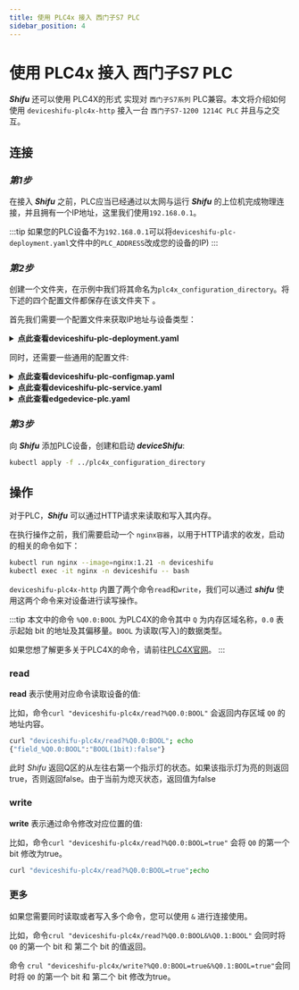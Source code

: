 ```yaml
---
title: 使用 PLC4x 接入 西门子S7 PLC
sidebar_position: 4
---
```


# 使用 PLC4x 接入 西门子S7 PLC

***Shifu*** 还可以使用 PLC4X的形式 实现对 `西门子S7系列` PLC兼容。本文将介绍如何使用 `deviceshifu-plc4x-http` 接入一台 `西门子S7-1200 1214C PLC` 并且与之交互。

## 连接

### *第1步*

在接入 ***Shifu*** 之前，PLC应当已经通过以太网与运行 ***Shifu*** 的上位机完成物理连接，并且拥有一个IP地址，这里我们使用`192.168.0.1`。


:::tip
如果您的PLC设备不为`192.168.0.1`可以将`deviceshifu-plc-deployment.yaml`文件中的`PLC_ADDRESS`改成您的设备的IP)
:::

### *第2步*

创建一个文件夹，在示例中我们将其命名为`plc4x_configuration_directory`。将下述的四个配置文件都保存在该文件夹下 。  

首先我们需要一个配置文件来获取IP地址与设备类型：  

<details>
  <summary> <b>点此查看deviceshifu-plc-deployment.yaml</b> </summary> 

```yml
apiVersion: apps/v1
kind: Deployment
metadata:
  labels:
    app: deviceshifu-plc4x-deployment
  name: deviceshifu-plc4x-deployment
  namespace: deviceshifu
spec:
  replicas: 1
  selector:
    matchLabels:
      app: deviceshifu-plc4x-deployment
  template:
    metadata:
      labels:
        app: deviceshifu-plc4x-deployment
    spec:
      containers:
      - image: edgehub/deviceshifu-http-plc4x:v0.1.1
        name: deviceshifu-http
        ports:
        - containerPort: 8080
        volumeMounts:
        - name: deviceshifu-config
          mountPath: "/etc/edgedevice/config"
          readOnly: true
        env:
        - name: EDGEDEVICE_NAME
          value: "edgedevice-plc4x"
        - name: EDGEDEVICE_NAMESPACE
          value: "devices"
      volumes:
      - name: deviceshifu-config
        configMap:
          name: plc4x-configmap
      serviceAccountName: edgedevice-sa
```
</details>

同时，还需要一些通用的配置文件:

<details>
  <summary> <b>点此查看deviceshifu-plc-configmap.yaml</b> </summary>

```yml
apiVersion: v1
kind: ConfigMap
metadata:
  name: plc4x-configmap
  namespace: deviceshifu
data:
  driverProperties: |
    driverSku: testPlc4x
    driverImage: 
  instructions: |
    instructions:
  telemetries: |
    telemetrySettings:
```
</details>

<details>
  <summary> <b>点此查看deviceshifu-plc-service.yaml</b> </summary>

```yml
apiVersion: v1
kind: Service
metadata:
  labels:
    app: deviceshifu-plc4x-deployment
  name: deviceshifu-plc4x
  namespace: deviceshifu
spec:
  ports:
  - port: 80
    protocol: TCP
    targetPort: 8080
  selector:
    app: deviceshifu-plc4x-deployment
  type: LoadBalancer
```
</details>

<details>
  <summary> <b>点此查看edgedevice-plc.yaml</b> </summary>

```yml
apiVersion: shifu.edgenesis.io/v1alpha1
kind: EdgeDevice
metadata:
  name: edgedevice-plc4x
  namespace: devices
spec:
  sku: "testPlc4x" 
  connection: Ethernet
  address: 192.168.0.1 #change this accordingly
  protocol: PLC4X
  protocolSettings:
    PLC4XSetting:
      protocol: s7
```
</details>

### *第3步*

向 ***Shifu*** 添加PLC设备，创建和启动 ***deviceShifu***:

```bash
kubectl apply -f ../plc4x_configuration_directory
```

## 操作

对于PLC，***Shifu*** 可以通过HTTP请求来读取和写入其内存。 

在执行操作之前，我们需要启动一个 `nginx容器`，以用于HTTP请求的收发，启动的相关的命令如下：

```bash
kubectl run nginx --image=nginx:1.21 -n deviceshifu 
kubectl exec -it nginx -n deviceshifu -- bash
```

`deviceshifu-plc4x-http` 内置了两个命令`read`和`write`，我们可以通过 ***shifu*** 使用这两个命令来对设备进行读写操作。

:::tip
本文中的命令 `%Q0.0:BOOL` 为PLC4X的命令其中 `Q` 为内存区域名称，`0.0` 表示起始 bit 的地址及其偏移量。`BOOL` 为读取(写入)的数据类型。

如果您想了解更多关于PLC4X的命令，请前往[PLC4X官网](https://plc4x.apache.org/users/protocols/s7.html)。
:::

### read

**read** 表示使用对应命令读取设备的值:

比如，命令`curl "deviceshifu-plc4x/read?%Q0.0:BOOL"` 会返回内存区域 `Q0` 的地址内容。

```bash
curl "deviceshifu-plc4x/read?%Q0.0:BOOL"; echo
{"field_%Q0.0:BOOL":"BOOL(1bit):false"}
```
此时 *Shifu* 返回Q区的从左往右第一个指示灯的状态。如果该指示灯为亮的则返回true，否则返回false。由于当前为熄灭状态，返回值为false

### write

**write** 表示通过命令修改对应位置的值:

比如，命令`curl "deviceshifu-plc4x/read?%Q0.0:BOOL=true"` 会将 `Q0` 的第一个 bit 修改为true。

```bash
curl "deviceshifu-plc4x/read?%Q0.0:BOOL=true";echo
```

### 更多

如果您需要同时读取或者写入多个命令，您可以使用 `&` 进行连接使用。

比如，命令`crul "deviceshifu-plc4x/read?%Q0.0:BOOL&%Q0.1:BOOL"` 会同时将 `Q0` 的第一个 bit 和 第二个 bit 的值返回。

命令 `crul "deviceshifu-plc4x/write?%Q0.0:BOOL=true&%Q0.1:BOOL=true"`会同时将 `Q0` 的第一个 bit 和 第二个 bit 修改为true。